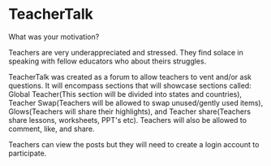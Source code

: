 # TeacherTalk

What was your motivation?

Teachers are very underappreciated and stressed.  They find solace in speaking with fellow educators who about theirs struggles.  

TeacherTalk was created as a forum to allow teachers to vent and/or ask questions.  It will encompass sections that will showcase sections called:  Global Teacher(This section will be divided into states and countries), Teacher Swap(Teachers will be allowed to swap unused/gently used items), Glows(Teachers will share their highlights), and Teacher share(Teachers share lessons, worksheets, PPT's etc).  Teachers will also be allowed to comment, like, and share.

Teachers can view the posts but they will need to create a login account to participate.